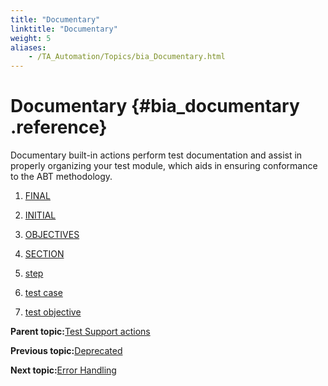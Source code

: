 ```yaml
--- 
title: "Documentary"
linktitle: "Documentary"
weight: 5
aliases: 
    - /TA_Automation/Topics/bia_Documentary.html
---
```

# Documentary {#bia_documentary .reference}

Documentary built-in actions perform test documentation and assist in properly organizing your test module, which aids in ensuring conformance to the ABT methodology.

1.  [FINAL](../../TA_Automation/Topics/bia_final.html)  

2.  [INITIAL](../../TA_Automation/Topics/bia_initial.html)  

3.  [OBJECTIVES](../../TA_Automation/Topics/bia_objectives.html)  

4.  [SECTION](../../TA_Automation/Topics/bia_section.html)  

5.  [step](../../TA_Automation/Topics/bia_step.html)  

6.  [test case](../../TA_Automation/Topics/bia_test_case.html)  

7.  [test objective](../../TA_Automation/Topics/bia_test_objective.html)  


**Parent topic:**[Test Support actions](../../TA_Automation/Topics/bia_Test_Support.html)

**Previous topic:**[Deprecated](../../TA_Automation/Topics/bia_Deprecated.html)

**Next topic:**[Error Handling](../../TA_Automation/Topics/bia_Error_handling.html)

